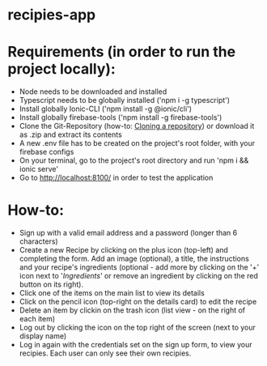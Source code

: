 # recipies-app

# Requirements (in order to run the project locally):

- Node needs to be downloaded and installed
- Typescript needs to be globally installed ('npm i -g typescript')
- Install globally Ionic-CLI ('npm install -g @ionic/cli')
- Install globally firebase-tools ('npm install -g firebase-tools')
- Clone the Git-Repository (how-to: [Cloning a repository](https://docs.github.com/en/repositories/creating-and-managing-repositories/cloning-a-repository)) or download it as .zip and extract its contents
- A new .env file has to be created on the project's root folder, with your firebase configs
- On your terminal, go to the project's root directory and run 'npm i && ionic serve'
- Go to [http://localhost:8100/](http://localhost:8100/) in order to test the application


# How-to:

- Sign up with a valid email address and a password (longer than 6 characters)
- Create a new Recipe by clicking on the plus icon (top-left) and completing the form. Add an image (optional), a title, the instructions and your recipe's ingredients (optional - add more by clicking on the '+' icon next to '_Ingredients_' or remove an ingredient by clicking on the red button on its right).
- Click one of the items on the main list to view its details
- Click on the pencil icon (top-right on the details card) to edit the recipe
- Delete an item by clickin on the trash icon (list view - on the right of each item)
- Log out by clicking the icon on the top right of the screen (next to your display name)
- Log in again with the credentials set on the sign up form, to view your recipies. Each user can only see their own recipies.
